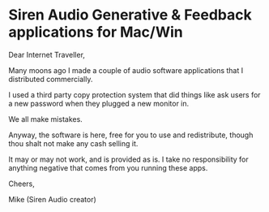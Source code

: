 # Siren Audio Generative & Feedback applications for Mac/Win

Dear Internet Traveller,

Many moons ago I made a couple of audio software applications that I distributed commercially.

I used a third party copy protection system that did things like ask users for a new password when they plugged a new monitor in.

We all make mistakes.

Anyway, the software is here, free for you to use and redistribute, though thou shalt not make any cash selling it.

It may or may not work, and is provided as is. I take no responsibility for anything negative that comes from you running these apps.

Cheers,

Mike (Siren Audio creator)
